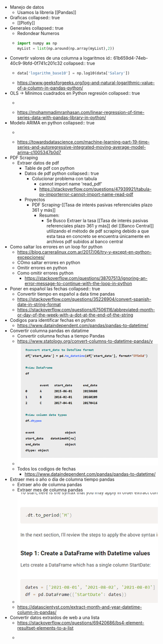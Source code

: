 - Manejo de datos
	- Usamos la librería [[Pandas]]
- Graficas
  collapsed:: true
	- [[Plotly]]
- Generales
  collapsed:: true
	- Redondear Numeros
	- ```python
	  import numpy as np
	  myList = list(np.around(np.array(myList),2))
	  ```
- Convertir valores de una columna a logaritmos
  id:: 61b659d4-74eb-40c9-9bfd-0f741c201c32
  collapsed:: true
	- ```python
	  data['logarithm_base10'] = np.log10(data['Salary'])
	  ```
	- https://www.geeksforgeeks.org/log-and-natural-logarithmic-value-of-a-column-in-pandas-python/
- OLS → Mínimos cuadrados en Python regresión 
  collapsed:: true
	- ```python
	  ```
	- https://mohammadimranhasan.com/linear-regression-of-time-series-data-with-pandas-library-in-python/
- Modelo ARIMA en python
  collapsed:: true
	- ```python
	  ```
	- https://towardsdatascience.com/machine-learning-part-19-time-series-and-autoregressive-integrated-moving-average-model-arima-c1005347b0d7
- PDF Scraping
	- Extraer datos de pdf
		- Table de pdf con python
		- Datos de pdf python
		  collapsed:: true
			- Colucionar problema con tabula
				- cannot import name 'read_pdf'
				- https://stackoverflow.com/questions/47939921/tabula-py-importerror-cannot-import-name-read-pdf
		- Proyectos
			- PDF Scraping-[[Tasa de interés pasivas referenciales plazo 361 y más]]
				- Resumen:
					- Se Busco Extraer la tasa [[Tasa de interés pasivas referenciales plazo 361 y más]] del [[Banco Central]] utilizando el método de  pdf scraping debido a que esta tasa en concreto se encuentra únicamente en archivos pdf subidos al banco central
- Como saltar los errores en un loop for python
	- https://blog.carreralinux.com.ar/2017/06/try-y-except-en-python-excepciones/
	- COmo saltar errores en python
	- Omitir errores en python
	- Como omitir errores python
		- https://stackoverflow.com/questions/38707513/ignoring-an-error-message-to-continue-with-the-loop-in-python
- Poner en español las fechas
  collapsed:: true
	- Convertir tiempo en español a data time pandas
	- https://stackoverflow.com/questions/35226904/convert-spanish-date-in-string-format
	- https://stackoverflow.com/questions/67506116/abbreviated-month-or-day-of-the-week-with-a-dot-at-the-end-of-the-string
- Codigos para identificar fechas en python
	- https://www.dataindependent.com/pandas/pandas-to-datetime/
- Convertir columna pandas en datatime
	- Convertir columna fechas a tiempo Pandas
	- https://www.statology.org/convert-columns-to-datetime-pandas/v
	- ![image.png](../assets/image_1642027499431_0.png)
	- Todos los codigos de fechas
		- https://www.dataindependent.com/pandas/pandas-to-datetime/
- Extraer mes o año o dia de columna tiempo pandas
	- Extraer año de columna pandas
	- Extraer mes de columna pandas
	- ![image.png](../assets/image_1642027544862_0.png)
	- https://datascientyst.com/extract-month-and-year-datetime-column-in-pandas/
- Convertir datos extraidos de web a una lista
	- https://stackoverflow.com/questions/69420686/bs4-element-resultset-elements-to-a-list
	- ```python
	  ```